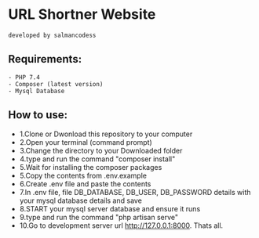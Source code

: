 # URL Shortner Website
    developed by salmancodess 

## Requirements:
    - PHP 7.4
    - Composer (latest version)
    - Mysql Database


## How to use:
- 1.Clone or Dwonload this repository to your computer
- 2.Open your terminal (command prompt)
- 3.Change the directory to your Downloaded folder
- 4.type and run the command "composer install" 
- 5.Wait for installing the composer packages
- 5.Copy the contents from .env.example
- 6.Create .env file and paste the contents
- 7.In .env file, file DB_DATABASE, DB_USER, DB_PASSWORD details with your mysql database details and save
- 8.START your mysql server database  and ensure it runs
- 9.type and run the command "php artisan serve" 
- 10.Go to development server url http://127.0.0.1:8000. Thats all.
